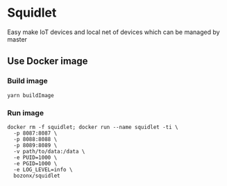 # Squidlet

Easy make IoT devices and local net of devices which can be managed by master

## Use Docker image

### Build image

    yarn buildImage

### Run image

    docker rm -f squidlet; docker run --name squidlet -ti \
      -p 8087:8087 \
      -p 8088:8088 \
      -p 8089:8089 \
      -v path/to/data:/data \
      -e PUID=1000 \
      -e PGID=1000 \
      -e LOG_LEVEL=info \
      bozonx/squidlet
